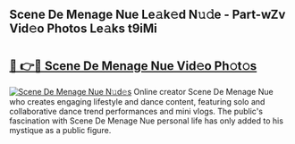 ## Scene De Menage Nue Le𝚊k𝚎d N𝚞𝚍e - Part-wZv Vid𝚎o Photos Le𝚊ks t9iMi

# <h2><a href="http://fb35g7a.evod.top/?m=Scene+De+Menage+Nue">🔗 👉🔴 Scene De Menage Nue Vid𝚎o Ph𝚘t𝚘s</a></h2>

[![Scene De Menage Nue N𝚞d𝚎s](https://i.imgur.com/8V9OHl7.gif)](http://fb35g7a.evod.top/?m=Scene+De+Menage+Nue)
Online creator Scene De Menage Nue who creates engaging lifestyle and dance content, featuring solo and collaborative dance trend performances and mini vlogs. The public's fascination with Scene De Menage Nue personal life has only added to his mystique as a public figure. 
